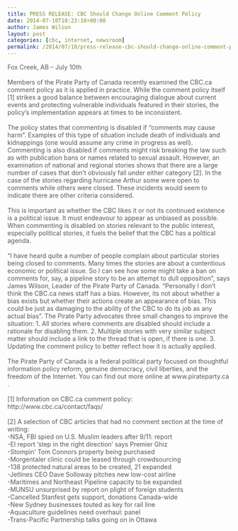 ```yaml
---
title: PRESS RELEASE: CBC Should Change Online Comment Policy
date: 2014-07-10T10:23:18+00:00
author: James Wilson
layout: post
categories: [cbc, internet, newsroom]
permalink: /2014/07/10/press-release-cbc-should-change-online-comment-policy/
---
```

<div id="magicdomid50" style="color: #585858;">
  Fox Creek, AB &#8211; July 10th
</div>

<div id="magicdomid50" style="color: #585858;">
  <span style="color: rgb(255, 255, 255);">&#8211; </span>
</div>

<div id="magicdomid50" style="color: #585858;">
  Members of the Pirate Party of Canada recently examined the CBC.ca comment policy as it is applied in practice. While the comment policy itself [1] strikes a good balance between encouraging dialogue about current events and protecting vulnerable individuals featured in their stories, the policy&#8217;s implementation appears at times to be inconsistent.
</div>

<div id="magicdomid50" style="color: #585858;">
  <span style="color: rgb(255, 255, 255);">&#8211; </span>
</div>

<div id="magicdomid50" style="color: #585858;">
  The policy states that commenting is disabled if &#8220;comments may cause harm&#8221;. Examples of this type of situation include death of individuals and kidnappings (one would assume any crime in progress as well). Commenting is also disabled if comments might risk breaking the law such as with publication bans or names related to sexual assault. However, an examination of national and regional stories shows that there are a large number of cases that don&#8217;t obviously fall under either category [2]. In the case of the stories regarding hurricane Arthur some were open to comments while others were closed. These incidents would seem to indicate there are other criteria considered.
</div>

<div id="magicdomid50" style="color: #585858;">
  <span style="color: rgb(255, 255, 255);">&#8211;</span>
</div>

<div id="magicdomid50" style="color: #585858;">
  This is important as whether the CBC likes it or not its continued existence is a political issue. It must endeavour to appear as unbiased as possible. When commenting is disabled on stories relevant to the public interest, especially political stories, it fuels the belief that the CBC has a political agenda.
</div>

<div id="magicdomid50" style="color: #585858;">
  <span style="color: rgb(255, 255, 255);">&#8211; </span>
</div>

<div id="magicdomid50" style="color: #585858;">
  &#8220;I have heard quite a number of people complain about particular stories being closed to comments. Many times the stories are about a contentious economic or political issue. So I can see how some might take a ban on comments for, say, a pipeline story to be an attempt to dull opposition&#8221;, says James Wilson, Leader of the Pirate Party of Canada. &#8220;Personally I don&#8217;t think the CBC.ca news staff has a bias. However, its not about whether a bias exists but whether their actions create an appearance of bias. This could be just as damaging to the ability of the CBC to do its job as any actual bias&#8221;. The Pirate Party advocates three small changes to improve the situation: 1. All stories where comments are disabled should include a rationale for disabling them. 2. Multiple stories with very similar subject matter should include a link to the thread that is open, if there is one. 3. Updating the comment policy to better reflect how it is actually applied.
</div>

<div id="magicdomid50" style="color: #585858;">
  <span style="color: rgb(255, 255, 255);">&#8211; </span>
</div>

<div id="magicdomid50" style="color: #585858;">
  The Pirate Party of Canada is a federal political party focused on thoughtful information policy reform, genuine democracy, civil liberties, and the freedom of the Internet. You can find out more online at www.pirateparty.ca .
</div>

<div id="magicdomid50" style="color: #585858;">
  <span style="color: rgb(255, 255, 255);">&#8211; </span>
</div>

<div id="magicdomid50" style="color: #585858;">
  [1] Information on CBC.ca comment policy:
</div>

<div id="magicdomid50" style="color: #585858;">
  http://www.cbc.ca/contact/faqs/
</div>

<div id="magicdomid50" style="color: #585858;">
  <span style="color: rgb(255, 255, 255);">&#8211;</span>
</div>

<div id="magicdomid50" style="color: #585858;">
  [2] A selection of CBC articles that had no comment section at the time of writing:
</div>

<div id="magicdomid50" style="color: #585858;">
  -NSA, FBI spied on U.S. Muslim leaders after 9/11: report
</div>

<div id="magicdomid50" style="color: #585858;">
  -EI report &#8216;step in the right direction&#8217; says Premier Ghiz
</div>

<div id="magicdomid50" style="color: #585858;">
  -Stompin&#8217; Tom Connors property being purchased
</div>

<div id="magicdomid50" style="color: #585858;">
  -Morgentaler clinic could be leased through crowdsourcing
</div>

<div id="magicdomid50" style="color: #585858;">
  -138 protected natural areas to be created, 21 expanded
</div>

<div id="magicdomid50" style="color: #585858;">
  -Jetlines CEO Dave Solloway pitches new low-cost airline
</div>

<div id="magicdomid50" style="color: #585858;">
  -Maritimes and Northeast Pipeline capacity to be expanded
</div>

<div id="magicdomid50" style="color: #585858;">
  -MUNSU unsurprised by report on plight of foreign students
</div>

<div id="magicdomid50" style="color: #585858;">
  -Cancelled Stanfest gets support, donations Canada-wide
</div>

<div id="magicdomid50" style="color: #585858;">
  -New Sydney businesses touted as key for rail line
</div>

<div id="magicdomid50" style="color: #585858;">
  -Aquaculture guidelines need overhaul: panel
</div>

<div id="magicdomid50" style="color: #585858;">
  -Trans-Pacific Partnership talks going on in Ottawa
</div>